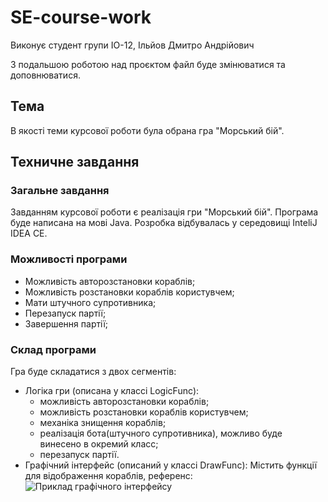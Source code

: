 # SE-course-work
Виконує студент групи ІО-12, Ільйов Дмитро Андрійович

З подальшою роботою над проєктом файл буде змінюватися та доповнюватися.

## Тема 
В якості теми курсової роботи була обрана гра "Морський бій".
## Техничне завдання

### Загальне завдання
Завданням курсової роботи є реалізація гри "Морський бій". Програма буде написана на мові Java. Розробка відбувалась у середовищі InteliJ IDEA CE.

### Можливості програми
- Можливість авторозстановки кораблів;
- Можливість розстановки кораблів користувчем;
- Мати штучного супротивника;
- Перезапуск партії;
- Завершення партії;

### Склад програми
Гра буде складатися з двох сегментів:
- Логіка гри (описана у классі LogicFunc):
	- можливість авторозстановки кораблів;
	- можливість розстановки кораблів користувчем;
	- механіка знищення кораблів;
	- реалізація бота(штучного супротивника), можливо буде винесено в окремий класс;
	- перезапуск партії.
- Графічний інтерфейс (описаний у классі DrawFunc):
Містить функції для відображення кораблів, референс:
![Приклад графічного інтерфейсу](https://github.com/dmitriy-iliyov/SE-course-work/blob/main/Снимок%20экрана%202023-03-27%20в%2019.31.24.png)
